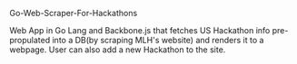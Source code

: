 Go-Web-Scraper-For-Hackathons

Web App in Go Lang and Backbone.js that fetches US Hackathon info pre-propulated into a DB(by scraping MLH's website) and renders it to a webpage. User can also add a new Hackathon to the site.




